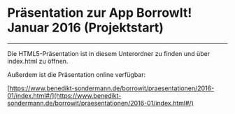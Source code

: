 # Präsentation zur App BorrowIt! Januar 2016 (Projektstart)
-----------------------------------------------------------
Die HTML5-Präsentation ist in diesem Unterordner zu finden und über index.html zu öffnen.

Außerdem ist die Präsentation online verfügbar:

[https://www.benedikt-sondermann.de/borrowit/praesentationen/2016-01/index.html#/](https://www.benedikt-sondermann.de/borrowit/praesentationen/2016-01/index.html#/)